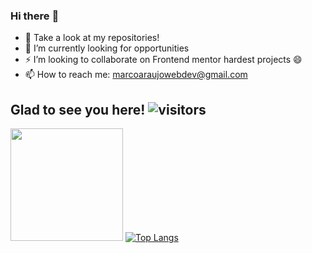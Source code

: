 ### Hi there :wave:

- :telescope: Take a look at my repositories!
- :seedling: I’m currently looking for opportunities
- ⚡  I’m looking to collaborate on Frontend mentor hardest projects :smile:
- :mailbox: How to reach me: marcoaraujowebdev@gmail.com 


## Glad to see you here! ![visitors](https://visitor-badge.glitch.me/badge?page_id=marcoaraujodev)

<img height="180em" src="https://github-readme-stats.vercel.app/api?username=marcoaraujodev&show_icons=true&hide_border=true&&count_private=true&include_all_commits=true" />  [![Top Langs](https://github-readme-stats.vercel.app/api/top-langs/?username=marcoaraujodev&layout=compact)](https://github.com/anuraghazra/github-readme-stats)
